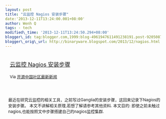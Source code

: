 ```yaml
--- 
layout: post 
title: "云监控 Nagios 安装步骤" 
date:'2013-12-11T13:24:00.001+08:00' 
author: Wenh Q
tags: - tech
modified\_time: '2013-12-11T13:24:50.294+08:00' 
blogger\_id: tag:blogger.com,1999:blog-4961947611491238191.post-920508733733533563
blogger\_orig\_url: http://binaryware.blogspot.com/2013/12/nagios.html
---
```

<div style="margin: 10px; padding: 5px;">

<div style="font-size: 18px;">

[云监控 Nagios 安装步骤](http://my.oschina.net/duangr/blog/183160)

</div>

<div style="font-size: 13px;">

Via [开源中国社区最新新闻](http://www.oschina.net/?from=rss)

</div>

</div>

<div style="font-size: 13px; padding: 15px 0 10px 10px;">

最近在研究云监控的相关工具，之前写过Ganglia的安装步骤，这回来记录下Nagios的安装步骤。
本文不讲解相关原理,若想了解请参考其他资料. 本文目的:
即使之前未触过nagios,也能按照文中步骤搭建自己的nagios监控集群.






</div>
